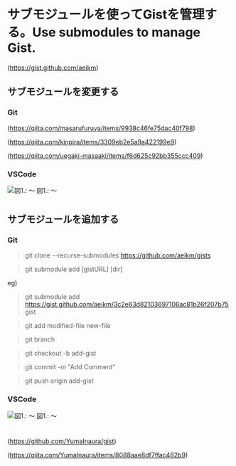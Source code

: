 # サブモジュールを使ってGistを管理する。Use submodules to manage Gist.
(https://gist.github.com/aeikm)

## サブモジュールを変更する
### Git
(https://qiita.com/masarufuruya/items/9938c46fe75dac40f798)

(https://qiita.com/kinpira/items/3309eb2e5a9a422199e9)

(https://qiita.com/uegaki-masaaki/items/f6d625c92bb355ccc409)
### VSCode
![図1.: ～](https://gist.github.com/aeikm/3c2e6d82.jpg "図1.: ～")
図1.: ～

#


#
## サブモジュールを追加する
### Git
> git clone --recurse-submodules https://github.com/aeikm/gists

> git submodule add [gistURL] [dir]

eg)
> git submodule add https://gist.github.com/aeikm/3c2e63d82103697106ac81b26f207b75 gist

> git add modified-file new-file

> git branch

> git checkout -b add-gist

> git commit -m "Add Comment"

> git push origin add-gist

### VSCode
![図1.: ～](https://gist.github.com/aeikm/3c2e6d82.jpg "図1.: ～")
図1.: ～

#
(https://github.com/YumaInaura/gist)

(https://qiita.com/YumaInaura/items/8088aae8df7ffac482b9)

